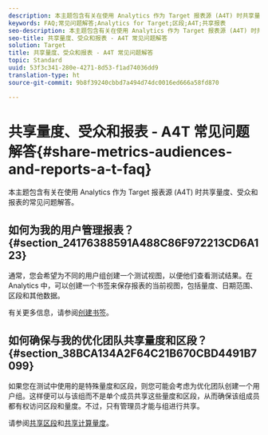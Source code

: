 ```yaml
---
description: 本主题包含有关在使用 Analytics 作为 Target 报表源 (A4T) 时共享量度、受众和报表的常见问题解答。
keywords: FAQ;常见问题解答;Analytics for Target;区段;A4T;共享报表
seo-description: 本主题包含有关在使用 Analytics 作为 Target 报表源 (A4T) 时共享量度、受众和报表的常见问题解答。
seo-title: 共享量度、受众和报表 - A4T 常见问题解答
solution: Target
title: 共享量度、受众和报表 - A4T 常见问题解答
topic: Standard
uuid: 53f3c341-280e-4271-8d53-f1ad74036dd9
translation-type: ht
source-git-commit: 9b8f39240cbbd7a494d74dc0016ed666a58fd870

---
```



# 共享量度、受众和报表 - A4T 常见问题解答{#share-metrics-audiences-and-reports-a-t-faq}

本主题包含有关在使用 Analytics 作为 Target 报表源 (A4T) 时共享量度、受众和报表的常见问题解答。

## 如何为我的用户管理报表？{#section_24176388591A488C86F972213CD6A123}

通常，您会希望为不同的用户组创建一个测试视图，以便他们查看测试结果。在 Analytics 中，可以创建一个书签来保存报表的当前视图，包括量度、日期范围、区段和其他数据。

有关更多信息，请参阅[创建书签](https://marketing.adobe.com/resources/help/zh_CN/sc/user/t_bookmarks_creating.html)。

## 如何确保与我的优化团队共享量度和区段？{#section_38BCA134A2F64C21B670CBD4491B7099}

如果您在测试中使用的是特殊量度和区段，则您可能会考虑为优化团队创建一个用户组。这样便可以与该组而不是单个成员共享这些量度和区段，从而确保该组成员都有权访问区段和量度。不过，只有管理员才能与组进行共享。

请参阅[共享区段](https://marketing.adobe.com/resources/help/zh_CN/analytics/segment/t_seg_share.html)和[共享计算量度](https://marketing.adobe.com/resources/help/zh_CN/analytics/calcmetrics/cm_sharing.html)。
